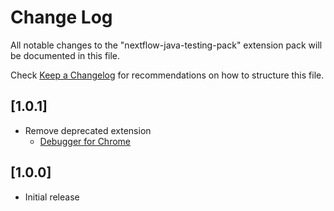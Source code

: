 # Change Log

All notable changes to the "nextflow-java-testing-pack" extension pack will be documented in this file.

Check [Keep a Changelog](http://keepachangelog.com/) for recommendations on how to structure this file.

## [1.0.1]

- Remove deprecated extension 
  - [Debugger for Chrome](https://marketplace.visualstudio.com/items?itemName=msjsdiag.debugger-for-chrome)

## [1.0.0]

- Initial release
